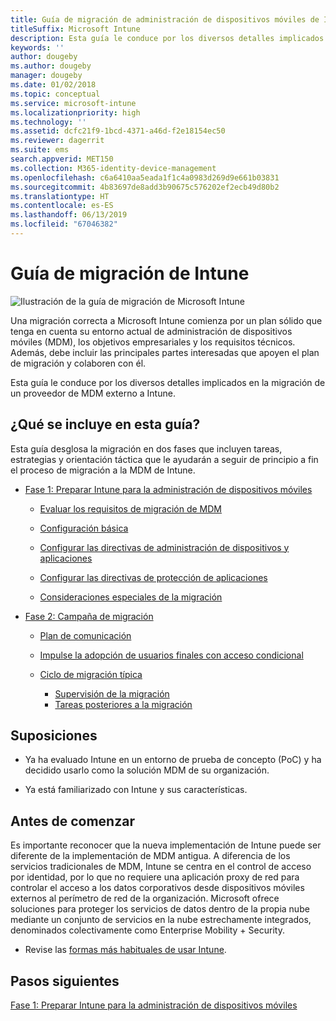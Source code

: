 ```yaml
---
title: Guía de migración de administración de dispositivos móviles de Intune
titleSuffix: Microsoft Intune
description: Esta guía le conduce por los diversos detalles implicados en la migración de un proveedor de MDM externo a Microsoft Intune.
keywords: ''
author: dougeby
ms.author: dougeby
manager: dougeby
ms.date: 01/02/2018
ms.topic: conceptual
ms.service: microsoft-intune
ms.localizationpriority: high
ms.technology: ''
ms.assetid: dcfc21f9-1bcd-4371-a46d-f2e18154ec50
ms.reviewer: dagerrit
ms.suite: ems
search.appverid: MET150
ms.collection: M365-identity-device-management
ms.openlocfilehash: c6a6410aa5eada1f1c4a0983d269d9e661b03831
ms.sourcegitcommit: 4b83697de8add3b90675c576202ef2ecb49d80b2
ms.translationtype: HT
ms.contentlocale: es-ES
ms.lasthandoff: 06/13/2019
ms.locfileid: "67046382"
---
```

# <a name="intune-migration-guide"></a>Guía de migración de Intune

![Ilustración de la guía de migración de Microsoft Intune](./media/MDM-migration-guide-art.PNG)

Una migración correcta a Microsoft Intune comienza por un plan sólido que tenga en cuenta su entorno actual de administración de dispositivos móviles (MDM), los objetivos empresariales y los requisitos técnicos. Además, debe incluir las principales partes interesadas que apoyen el plan de migración y colaboren con él.

Esta guía le conduce por los diversos detalles implicados en la migración de un proveedor de MDM externo a Intune.

## <a name="whats-included-in-this-guide"></a>¿Qué se incluye en esta guía?

Esta guía desglosa la migración en dos fases que incluyen tareas, estrategias y orientación táctica que le ayudarán a seguir de principio a fin el proceso de migración a la MDM de Intune.

-   [Fase 1: Preparar Intune para la administración de dispositivos móviles](migration-guide-prepare.md)

    -   [Evaluar los requisitos de migración de MDM](migration-guide-prepare.md#assess-mdm-requirements)

    -   [Configuración básica](migration-guide-setup.md)

    -   [Configurar las directivas de administración de dispositivos y aplicaciones](migration-guide-configure-policies.md)

    -   [Configurar las directivas de protección de aplicaciones](migration-guide-app-protection-policies.md)

    -   [Consideraciones especiales de la migración](migration-guide-considerations.md)

-   [Fase 2: Campaña de migración](migration-guide-campaign.md)

    -   [Plan de comunicación](migration-guide-communication-plan.md)

    -   [Impulse la adopción de usuarios finales con acceso condicional](migration-guide-drive-adoption.md)

    -   [Ciclo de migración típica](migration-guide-cycle.md)
        -   [Supervisión de la migración](migration-guide-cycle.md#monitoring-migration)
        -   [Tareas posteriores a la migración](migration-guide-cycle.md#post-migration)

## <a name="assumptions"></a>Suposiciones

-   Ya ha evaluado Intune en un entorno de prueba de concepto (PoC) y ha decidido usarlo como la solución MDM de su organización.

-   Ya está familiarizado con Intune y sus características.

## <a name="before-you-begin"></a>Antes de comenzar

Es importante reconocer que la nueva implementación de Intune puede ser diferente de la implementación de MDM antigua. A diferencia de los servicios tradicionales de MDM, Intune se centra en el control de acceso por identidad, por lo que no requiere una aplicación proxy de red para controlar el acceso a los datos corporativos desde dispositivos móviles externos al perímetro de red de la organización. Microsoft ofrece soluciones para proteger los servicios de datos dentro de la propia nube mediante un conjunto de servicios en la nube estrechamente integrados, denominados colectivamente como Enterprise Mobility + Security.

-   Revise las [formas más habituales de usar Intune](common-scenarios.md).

## <a name="next-steps"></a>Pasos siguientes

[Fase 1: Preparar Intune para la administración de dispositivos móviles](migration-guide-prepare.md)
